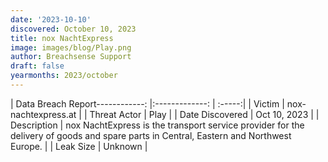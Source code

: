 ```yaml
---
date: '2023-10-10'
discovered: October 10, 2023
title: nox NachtExpress
image: images/blog/Play.png
author: Breachsense Support
draft: false
yearmonths: 2023/october
---
```


| Data Breach Report------------:     |:-------------:    | :-----:|
| Victim      | nox-nachtexpress.at      | 
| Threat Actor      | Play      | 
| Date Discovered      | Oct 10, 2023      | 
| Description      | nox NachtExpress is the transport service provider for the delivery of goods and spare parts in Central, Eastern and Northwest Europe.      | 
| Leak Size      | Unknown      | 

